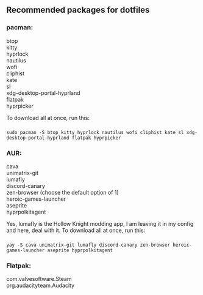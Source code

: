 ## Recommended packages for dotfiles

### pacman:    <br/>
btop    <br/>
kitty    <br/>
hyprlock    <br/>
nautilus    <br/>
wofi    <br/>
cliphist    <br/>
kate    <br/>
sl    <br/>
xdg-desktop-portal-hyprland <br/>
flatpak <br/>
hyprpicker <br/>

To download all at once, run this:
###
    sudo pacman -S btop kitty hyprlock nautilus wofi cliphist kate sl xdg-desktop-portal-hyprland flatpak hyprpicker

### AUR:
cava    <br/>
unimatrix-git    <br/>
lumafly    <br/>
discord-canary    <br/>
zen-browser (choose the default option of 1)    <br/>
heroic-games-launcher    <br/>
aseprite    <br/>
hyprpolkitagent

Yes, lumafly is the Hollow Knight modding app, I am leaving it in my config and here, deal with it.
To download all at once, run this:
###
    yay -S cava unimatrix-git lumafly discord-canary zen-browser heroic-games-launcher aseprite hyprpolkitagent

### Flatpak:
com.valvesoftware.Steam    <br/>
org.audacityteam.Audacity    <br/>

